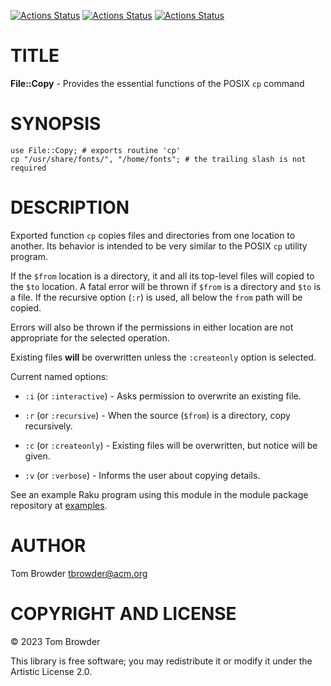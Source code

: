 [![Actions Status](https://github.com/tbrowder/File-Copy/actions/workflows/linux.yml/badge.svg)](https://github.com/tbrowder/File-Copy/actions) [![Actions Status](https://github.com/tbrowder/File-Copy/actions/workflows/macos.yml/badge.svg)](https://github.com/tbrowder/File-Copy/actions) [![Actions Status](https://github.com/tbrowder/File-Copy/actions/workflows/windows.yml/badge.svg)](https://github.com/tbrowder/File-Copy/actions)

TITLE
=====

**File::Copy** - Provides the essential functions of the POSIX `cp` command

SYNOPSIS
========



    use File::Copy; # exports routine 'cp'
    cp "/usr/share/fonts/", "/home/fonts"; # the trailing slash is not required

DESCRIPTION
===========

Exported function `cp` copies files and directories from one location to another. Its behavior is intended to be very similar to the POSIX `cp` utility program.

If the `$from` location is a directory, it and all its top-level files will copied to the `$to` location. A fatal error will be thrown if `$from` is a directory and `$to` is a file. If the recursive option (`:r`) is used, all below the `from` path will be copied.

Errors will also be thrown if the permissions in either location are not appropriate for the selected operation.

Existing files **will** be overwritten unless the `:createonly` option is selected.

Current named options:

  * `:i` (or `:interactive`) - Asks permission to overwrite an existing file.

  * `:r` (or `:recursive`) - When the source (`$from`) is a directory, copy recursively.

  * `:c` (or `:createonly`) - Existing files will <not> be overwritten, but notice will be given.

  * `:v` (or `:verbose`) - Informs the user about copying details.

See an example Raku program using this module in the module package repository at [examples](examples).

AUTHOR
======

Tom Browder <tbrowder@acm.org>

COPYRIGHT AND LICENSE
=====================

© 2023 Tom Browder

This library is free software; you may redistribute it or modify it under the Artistic License 2.0.

